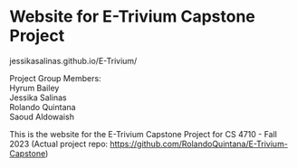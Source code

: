 # Website for E-Trivium Capstone Project

jessikasalinas.github.io/E-Trivium/   
   
Project Group Members:   
Hyrum Bailey   
Jessika Salinas      
Rolando Quintana   
Saoud Aldowaish   
   
This is the website for the E-Trivium Capstone Project for CS 4710 - Fall 2023 (Actual project repo: https://github.com/RolandoQuintana/E-Trivium-Capstone)   
